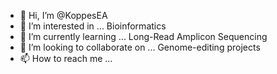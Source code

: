 - 👋 Hi, I’m @KoppesEA
- 👀 I’m interested in ... Bioinformatics
- 🌱 I’m currently learning ... Long-Read Amplicon Sequencing
- 💞️ I’m looking to collaborate on ... Genome-editing projects
- 📫 How to reach me ... 

<!---
KoppesEA/KoppesEA is a ✨ special ✨ repository because its `README.md` (this file) appears on your GitHub profile.
You can click the Preview link to take a look at your changes.
--->
